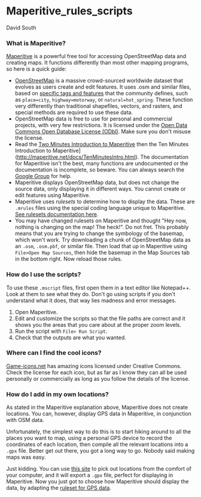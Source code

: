 # Maperitive_rules_scripts
 David South

### What is Maperitive?
[Maperitive](http://maperitive.net/) is a powerful free tool for accessing OpenStreetMap data and creating maps. It functions differently than most other mapping programs, so here is a quick guide:
* [OpenStreetMap](www.openstreetmap.org) is a massive crowd-sourced worldwide dataset that evolves as users create and edit features. It uses .osm and similar files, based on [specific tags and features](https://wiki.openstreetmap.org/wiki/Map_Features) that the community defines, such as `place=city`, `highway=motorway`, or `natural=hot_spring`. These function very differently than traditional shapefiles, vectors, and rasters, and special methods are required to use these data.  
* OpenStreetMap data is free to use for personal and commercial projects, with very few restrictions. It is licensed under the [Open Data Commons Open Database License (ODbl)](https://opendatacommons.org/licenses/odbl/). Make sure you don't misuse the license.
* Read the [Two Minutes Introduction to Maperitive](http://maperitive.net/docs/TwoMinutesIntro.html) then the Ten Minutes Introduction to Maperitive](http://maperitive.net/docs/TenMinutesIntro.html). The documentation for Maperitive isn't the best, many functions are undocumented or the documentation is incomplete, so beware. You can always search the [Google Group](http://groups.google.com/group/maperitive) for help.
* Maperitive displays OpenStreetMap data, but does not change the source data, only displaying it in different ways. You cannot create or edit features using Maperitive.
* Maperitive uses *rulesets* to determine how to display the data. These are `.mrules` files using the special coding language unique to Maperitive. [See rulesets documentation here](http://maperitive.net/docs/Rulesets.html).
* You may have changed rulesets on Maperitive and thought "Hey now, nothing is changing on the map! The heck!". Do not fret. This probably means that you are trying to change the symbology of the basemap, which won't work. Try downloading a chunk of OpenStreetMap data as an `.osm`, `.osm.pbf`, or similar file. Then load that up in Maperitive using `File>Open Map Sources`, then hide the basemap in the Map Sources tab in the bottom right. Now reload those rules.

### How do I use the scripts?

To use these `.mscript` files, first open them in a text editor like Notepad++. Look at them to see what they do. Don't go using scripts if you don't understand what it does, that way lies madness and error messages.


1. Open Maperitive.
2. Edit and customize the scripts so that the file paths are correct and it shows you the areas that you care about at the proper zoom levels.
3. Run the script with `File> Run Script`.
4. Check that the outputs are what you wanted.

### Where can I find the cool icons?

[Game-icons.net](https://game-icons.net/) has amazing icons licensed under Creative Commons. Check the license for each icon, but as far as I know they can all be used personally or commercially as long as you follow the details of the license. 

### How do I add in my own locations?

As stated in the Maperitive explanation above, Maperitive does not create locations. You can, however, display GPS data in Maperitive, in conjunction with OSM data. 

Unfortunately, the simplest way to do this is to start hiking around to all the places you want to map, using a personal GPS device to record the coordinates of each location, then compile all the relevant locations into a `.gpx` file. Better get out there, you got a long way to go. Nobody said making maps was easy.

Just kidding. You can use [this site](https://www.gpsvisualizer.com/draw/) to pick out locations from the comfort of your computer, and it will export a `.gpx` file, perfect for displaying in Maperitive. Now you just got to choose how Maperitive should display the data, by adapting the [ruleset for GPS data](http://maperitive.net/docs/Querying_GPS_Data.html).